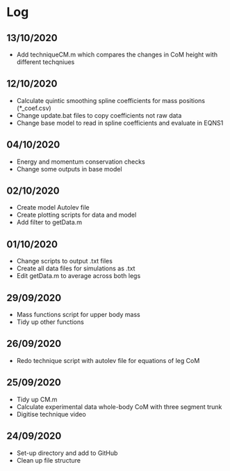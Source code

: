 # Log

## 13/10/2020

- Add techniqueCM.m which compares the changes in CoM height with different techqniues

## 12/10/2020

- Calculate quintic smoothing spline coefficients for mass positions (*_coef.csv)
- Change update.bat files to copy coefficients not raw data
- Change base model to read in spline coefficients and evaluate in EQNS1

## 04/10/2020

- Energy and momentum conservation checks
- Change some outputs in base model

## 02/10/2020

- Create model Autolev file
- Create plotting scripts for data and model
- Add filter to getData.m

## 01/10/2020

- Change scripts to output .txt files
- Create all data files for simulations as .txt
- Edit getData.m to average across both legs

## 29/09/2020

- Mass functions script for upper body mass
- Tidy up other functions

## 26/09/2020

- Redo technique script with autolev file for equations of leg CoM

## 25/09/2020

- Tidy up CM.m
- Calculate experimental data whole-body CoM with three segment trunk
- Digitise technique video

## 24/09/2020

- Set-up directory and add to GitHub
- Clean up file structure
